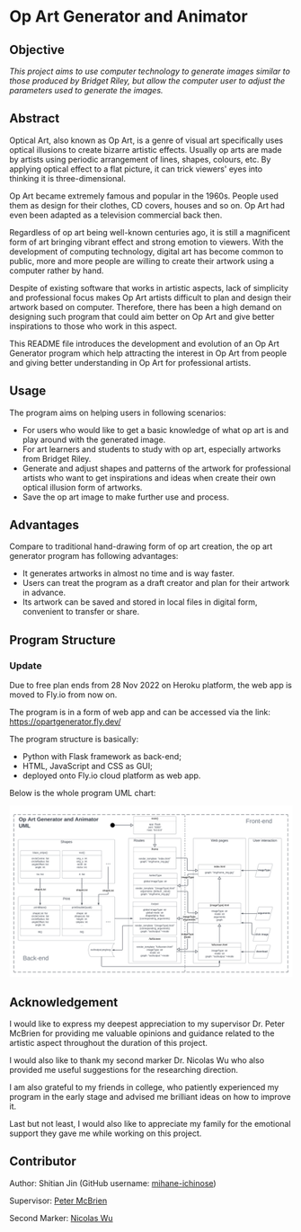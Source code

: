 # Op Art Generator and Animator

## Objective
*This project aims to use computer technology to generate images similar to those produced by Bridget Riley, but allow the computer user to adjust the parameters used to generate the images.*

## Abstract
Optical Art, also known as Op Art, is a genre of visual art specifically uses optical illusions to create bizarre artistic effects. Usually op arts are made by artists using periodic arrangement of lines, shapes, colours, etc. By applying optical effect to a flat picture, it can trick viewers' eyes into thinking it is three-dimensional.

Op Art became extremely famous and popular in the 1960s. People used them as design for their clothes, CD covers, houses and so on. Op Art had even been adapted as a television commercial back then.

Regardless of op art being well-known centuries ago, it is still a magnificent form of art bringing vibrant effect and strong emotion to viewers. With the development of computing technology, digital art has become common to public, more and more people are willing to create their artwork using a computer rather by hand.

Despite of existing software that works in artistic aspects, lack of simplicity and professional focus makes Op Art artists difficult to plan and design their artwork based on computer. Therefore, there has been a high demand on designing such program that could aim better on Op Art and give better inspirations to those who work in this aspect.

This README file introduces the development and evolution of an Op Art Generator program which help attracting the interest in Op Art from people and giving better understanding in Op Art for professional artists.

## Usage
The program aims on helping users in following scenarios:
- For users who would like to get a basic knowledge of what op art is and play around with the generated image.
- For art learners and students to study with op art, especially artworks from Bridget Riley. 
- Generate and adjust shapes and patterns of the artwork for professional artists who want to get inspirations and ideas when create their own optical illusion form of artworks.
- Save the op art image to make further use and process.

## Advantages
Compare to traditional hand-drawing form of op art creation, the op art generator program has following advantages:
- It generates artworks in almost no time and is way faster.
- Users can treat the program as a draft creator and plan for their artwork in advance.
- Its artwork can be saved and stored in local files in digital form, convenient to transfer or share.

## Program Structure
### Update
Due to free plan ends from 28 Nov 2022 on Heroku platform, the web app is moved to Fly.io from now on.

The program is in a form of web app and can be accessed via the link:
https://opartgenerator.fly.dev/

The program structure is basically:
- Python with Flask framework as back-end;
- HTML, JavaScript and CSS as GUI;
- deployed onto Fly.io cloud platform as web app.

Below is the whole program UML chart:

![UML Chart](project/img/uml.png)

## Acknowledgement
I would like to express my deepest appreciation to my supervisor Dr. Peter McBrien for providing me valuable opinions and guidance related to the artistic aspect throughout the duration of this project.

I would also like to thank my second marker Dr. Nicolas Wu who also provided me useful suggestions for the researching direction.

I am also grateful to my friends in college, who patiently experienced my program in the early stage and advised me brilliant ideas on how to improve it.

Last but not least, I would also like to appreciate my family for the emotional support they gave me while working on this project.

## Contributor
Author: Shitian Jin (GitHub username: [mihane-ichinose](https://github.com/mihane-ichinose))

Supervisor: [Peter McBrien](https://www.imperial.ac.uk/people/p.mcbrien)

Second Marker: [Nicolas Wu](https://www.imperial.ac.uk/people/n.wu)